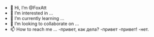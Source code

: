 - 👋 Hi, I’m @FoxAtt
- 👀 I’m interested in ...
- 🌱 I’m currently learning ...
- 💞️ I’m looking to collaborate on ...
- 📫 How to reach me ...
-привет, как дела? 
-привет
-привет! 
-нет. 
<!---
FoxAtt/FoxAtt is a ✨ special ✨ repository because its `README.md` (this file) appears on your GitHub profile.
You can click the Preview link to take a look at your changes.
--->
